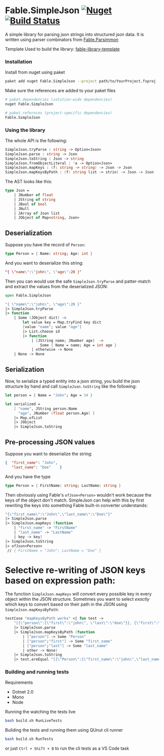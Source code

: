 # Fable.SimpleJson [![Nuget](https://img.shields.io/nuget/v/Fable.SimpleJson.svg?colorB=green)](https://www.nuget.org/packages/Fable.SimpleJson)   [![Build Status](https://travis-ci.org/Zaid-Ajaj/Fable.SimpleJson.svg?branch=master)](https://travis-ci.org/Zaid-Ajaj/Fable.SimpleJson)

A simple library for parsing json strings into structured json data. It is written using parser combinators from [Fable.Parsimmon](https://github.com/Zaid-Ajaj/Fable.Parsimmon)


Template Used to build the library: [fable-library-template](https://github.com/Zaid-Ajaj/fable-library-template)

### Installation
Install from nuget using paket
```sh
paket add nuget Fable.SimpleJson --project path/to/YourProject.fsproj 
```
Make sure the references are added to your paket files
```sh
# paket.dependencies (solution-wide dependencies)
nuget Fable.SimpleJson

# paket.refernces (project-specific dependencies)
Fable.SimpleJson
```

### Using the library

The whole API is the following:
```fs
SimpleJson.tryParse : string -> Option<Json>
SimpleJson.parse : string -> Json
SimpleJson.toString : Json -> string
SimpleJson.fromObjectLiteral : 'a -> Option<Json>
SimpleJson.mapKeys : (f: string -> string) -> Json -> Json
SimpleJson.mapKeysByPath : (f: string list -> strin) -> Json -> Json
```

The AST looks like this:
```fs
type Json = 
    | JNumber of float
    | JString of string
    | JBool of bool
    | JNull
    | JArray of Json list
    | JObject of Map<string, Json>
```

## Deserialization
Suppose you have the record of `Person`:
```fs
type Person = { Name: string; Age: int }
```
And you want to deserialize this string:
```json
"{ \"name\":\"john\", \"age\":20 }"
```
Then you can would use the safe `SimpleJson.tryParse` and patter-match and extract the values from the deserialized JSON:
```fs
open Fable.SimpleJson

"{ \"name\":\"john\", \"age\":20 }"
|> SimpleJson.tryParse
|> function
    | Some (JObject dict) ->
        let value key = Map.tryFind key dict
        [value "name"; value "age"]
        |> List.choose id
        |> function
            | [JString name; JNumber age]  -> 
                Some { Name = name; Age = int age }
            | otherwise -> None
    | None -> None
```
## Serialization
Now, to serialize a typed entity into a json string, you build the json structure by hand and call `SimpleJson.toString` like the following:

```fs
let person = { Name = "John"; Age = 34 }

let serialized = 
    [ "name", JString person.Name
      "age", JNumber (float person.Age) ]
    |> Map.ofList
    |> JObject
    |> SimpleJson.toString
```

## Pre-processing JSON values
Suppose you want to deserialize the string:

```json
{  "first_name": "John", 
   "last_name": "Doe"    }
```
And you have the type
```fs
type Person = { FirstName: string; LastName: string }
```
Then obviously using Fable's `ofJson<Person>` wouldn't work because the keys of the object don't match. SimpleJson can help with this by first rewriting the keys into something Fable built-in converter understands:
```fs
"{\"first_name\":\"John\",\"last_name\":\"Doe\"}"
|> SimpleJson.parse
|> SimpleJson.mapKeys (function
    | "first_name" -> "FirstName"
    | "last_name" -> "LastName"
    | key -> key)
|> SimpleJson.toString
|> ofJson<Person>
 // { FirstName = "John"; LastName = "Doe" }
```

# Selective re-writing of JSON keys based on expression path:
The function `SimpleJson.mapKeys` will convert every possible key in every object within the JSON structure. Sometimes you want to select *exactly* which keys to convert based on their path in the JSON using `SimpleJson.mapKeysByPath`:

```fs
testCase "mapKeysByPath works" <| fun test ->
    "[{\"person\":{\"first\":\"john\", \"last\":\"doe\"}}, {\"first\":\"not-mapped\"}]"
    |> SimpleJson.parse
    |> SimpleJson.mapKeysByPath (function
        | ["person"] -> Some "Person"
        | ["person";"first"] -> Some "first_name"
        | ["person";"last"] -> Some "last_name"
        | other -> None)
    |> SimpleJson.toString
    |> test.areEqual "[{\"Person\":{\"first_name\":\"john\",\"last_name\":\"doe\"}},{\"first\":\"not-mapped\"}]"
```
### Building and running tests
Requirements

 - Dotnet 2.0
 - Mono
 - Node


Running the watching the tests live 
```sh
bash build.sh RunLiveTests 
```
Building the tests and running them using QUnut cli runner
```sh
bash build.sh RunTests
```
or just `Ctrl + Shift + B` to run the cli tests as a VS Code task